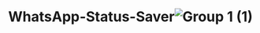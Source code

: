 # WhatsApp-Status-Saver![Group 1 (1)](https://github.com/AnasFn/WhatsApp-Status-Saver/assets/114518466/e8a03c02-6b93-4917-9cdb-a17f6444f750)

